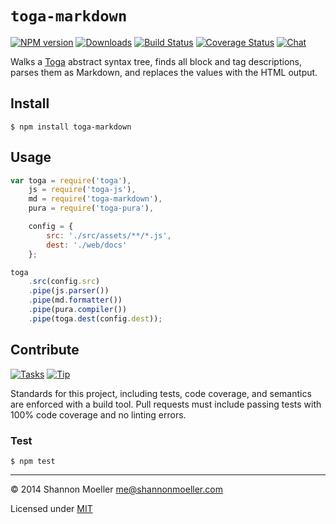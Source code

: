 # `toga-markdown`

[![NPM version][npm-img]][npm-url] [![Downloads][downloads-img]][npm-url] [![Build Status][travis-img]][travis-url] [![Coverage Status][coveralls-img]][coveralls-url] [![Chat][gitter-img]][gitter-url]

Walks a [Toga](http://togajs.github.io) abstract syntax tree, finds all block and tag descriptions, parses them as Markdown, and replaces the values with the HTML output.

## Install

    $ npm install toga-markdown

## Usage

```js
var toga = require('toga'),
    js = require('toga-js'),
    md = require('toga-markdown'),
    pura = require('toga-pura'),

    config = {
        src: './src/assets/**/*.js',
        dest: './web/docs'
    };

toga
    .src(config.src)
    .pipe(js.parser())
    .pipe(md.formatter())
    .pipe(pura.compiler())
    .pipe(toga.dest(config.dest));
```

## Contribute

[![Tasks][waffle-img]][waffle-url] [![Tip][gittip-img]][gittip-url]

Standards for this project, including tests, code coverage, and semantics are enforced with a build tool. Pull requests must include passing tests with 100% code coverage and no linting errors.

### Test

    $ npm test

----

© 2014 Shannon Moeller <me@shannonmoeller.com>

Licensed under [MIT](http://shannonmoeller.com/mit.txt)

[coveralls-img]: http://img.shields.io/coveralls/togajs/toga-markdown/master.svg?style=flat-square
[coveralls-url]: https://coveralls.io/r/togajs/toga-markdown
[downloads-img]: http://img.shields.io/npm/dm/toga-markdown.svg?style=flat-square
[gitter-img]:    http://img.shields.io/badge/gitter-join_chat-1dce73.svg?style=flat-square
[gitter-url]:    https://gitter.im/togajs/toga
[gittip-img]:    http://img.shields.io/gittip/shannonmoeller.svg?style=flat-square
[gittip-url]:    https://www.gittip.com/shannonmoeller
[npm-img]:       http://img.shields.io/npm/v/toga-markdown.svg?style=flat-square
[npm-url]:       https://npmjs.org/package/toga-markdown
[travis-img]:    http://img.shields.io/travis/togajs/toga-markdown.svg?style=flat-square
[travis-url]:    https://travis-ci.org/togajs/toga-markdown
[waffle-img]:    http://img.shields.io/github/issues/togajs/toga-markdown.svg?style=flat-square
[waffle-url]:    http://waffle.io/togajs/toga-markdown
